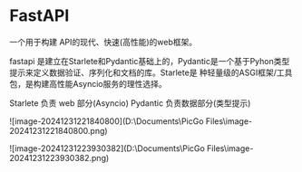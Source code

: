 # FastAPI



一个用于构建 API的现代、快速(高性能)的web框架。



fastapi 是建立在Starlete和Pydantic基础上的，Pydantic是一个基于Pyhon类型提示来定义数据验证、序列化和文档的库。Starlete是
种轻量级的ASGI框架/工具包，是构建高性能Asyncio服务的理性选择。



Starlete 负责 web 部分(Asyncio)
Pydantic 负责数据部分(类型提示)





![image-20241231221840800](D:\Documents\PicGo Files\image-20241231221840800.png)



![image-20241231223930382](D:\Documents\PicGo Files\image-20241231223930382.png)
